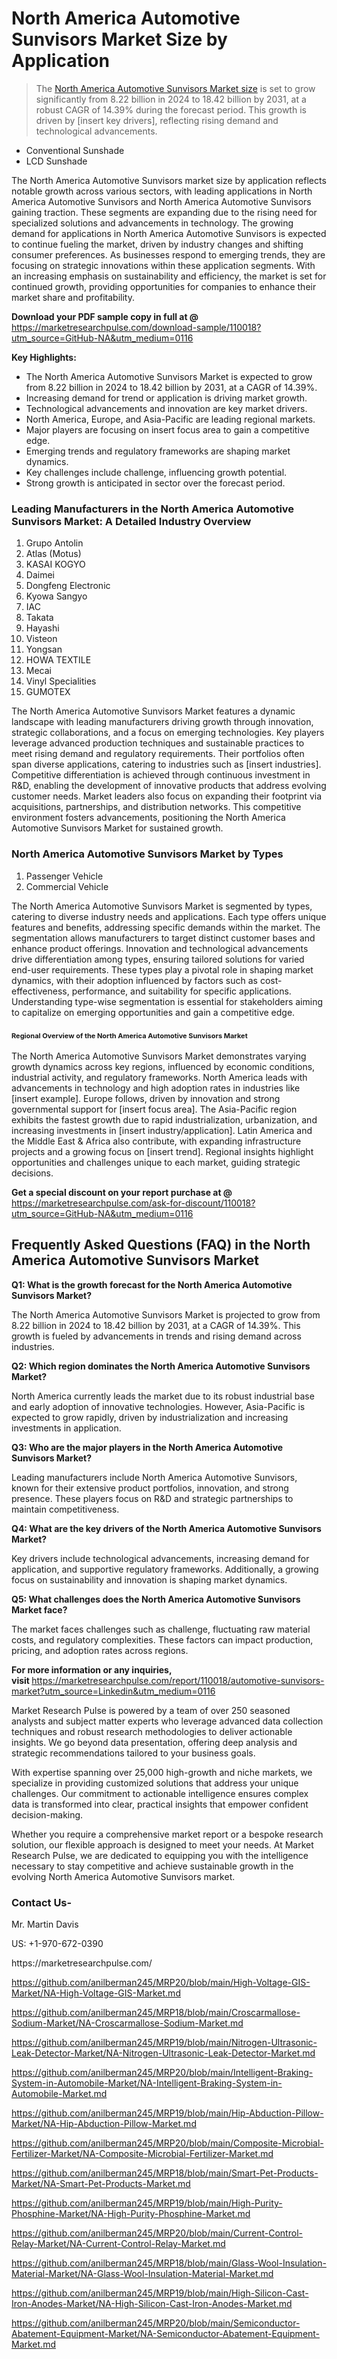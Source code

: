 <h1>North America Automotive Sunvisors Market&nbsp;Size by Application</h1><blockquote><p>The <a href="https://marketresearchpulse.com/download-sample/110018?utm_source=GitHub-NA&amp;utm_medium=0116">North America Automotive Sunvisors Market size</a> is set to grow significantly from 8.22 billion in 2024 to 18.42 billion by 2031, at a robust CAGR of 14.39% during the forecast period. This growth is driven by [insert key drivers], reflecting rising demand and technological advancements.</p></blockquote><ul><li>Conventional Sunshade <li> LCD Sunshade</li></ul><p>The North America Automotive Sunvisors market size by application reflects notable growth across various sectors, with leading applications in North America Automotive Sunvisors and North America Automotive Sunvisors gaining traction. These segments are expanding due to the rising need for specialized solutions and advancements in technology. The growing demand for applications in North America Automotive Sunvisors is expected to continue fueling the market, driven by industry changes and shifting consumer preferences. As businesses respond to emerging trends, they are focusing on strategic innovations within these application segments. With an increasing emphasis on sustainability and efficiency, the market is set for continued growth, providing opportunities for companies to enhance their market share and profitability.</p><p><strong>Download your PDF sample copy in full at @ </strong><a href="https://marketresearchpulse.com/download-sample/110018?utm_source=GitHub-NA&amp;utm_medium=0116">https://marketresearchpulse.com/download-sample/110018?utm_source=GitHub-NA&amp;utm_medium=0116</a></p><p><strong>Key Highlights: </strong></p><ul><li>The North America Automotive Sunvisors Market is expected to grow from 8.22 billion in 2024 to 18.42 billion by 2031, at a CAGR of 14.39%.</li><li>Increasing demand for trend or application is driving market growth.</li><li>Technological advancements and innovation are key market drivers.</li><li>North America, Europe, and Asia-Pacific are leading regional markets.</li><li>Major players are focusing on insert focus area to gain a competitive edge.</li><li>Emerging trends and regulatory frameworks are shaping market dynamics.</li><li>Key challenges include challenge, influencing growth potential.</li><li>Strong growth is anticipated in sector over the forecast period.</li></ul><h3>Leading Manufacturers in the North America Automotive Sunvisors Market: A Detailed Industry Overview</h3><ol><li>Grupo Antolin</li><li>Atlas (Motus)</li><li>KASAI KOGYO</li><li>Daimei</li><li>Dongfeng Electronic</li><li>Kyowa Sangyo</li><li>IAC</li><li>Takata</li><li>Hayashi</li><li>Visteon</li><li>Yongsan</li><li>HOWA TEXTILE</li><li>Mecai</li><li>Vinyl Specialities</li><li>GUMOTEX</li></ol><div class="flex max-w-full flex-col flex-grow"><div class="min-h-8 text-message flex w-full flex-col items-end gap-2 whitespace-normal break-words [.text-message+&amp;]:mt-5" dir="auto" data-message-author-role="assistant" data-message-id="fd8432e4-4910-450d-b182-61b7bfb0a01f" data-message-model-slug="gpt-4o"><div class="flex w-full flex-col gap-1 empty:hidden first:pt-[3px]"><div class="markdown prose w-full break-words dark:prose-invert light"><p>The North America Automotive Sunvisors Market features a dynamic landscape with leading manufacturers driving growth through innovation, strategic collaborations, and a focus on emerging technologies. Key players leverage advanced production techniques and sustainable practices to meet rising demand and regulatory requirements. Their portfolios often span diverse applications, catering to industries such as [insert industries]. Competitive differentiation is achieved through continuous investment in R&amp;D, enabling the development of innovative products that address evolving customer needs. Market leaders also focus on expanding their footprint via acquisitions, partnerships, and distribution networks. This competitive environment fosters advancements, positioning the North America Automotive Sunvisors Market for sustained growth.</p></div></div></div></div><h3>North America Automotive Sunvisors Market by Types</h3><ol><li>Passenger Vehicle <li> Commercial Vehicle</li></ol><div class="flex max-w-full flex-col flex-grow"><div class="min-h-8 text-message flex w-full flex-col items-end gap-2 whitespace-normal break-words [.text-message+&amp;]:mt-5" dir="auto" data-message-author-role="assistant" data-message-id="084470be-0bb7-4664-bddf-5156b4f41249" data-message-model-slug="gpt-4o-mini"><div class="flex w-full flex-col gap-1 empty:hidden first:pt-[3px]"><div class="markdown prose w-full break-words dark:prose-invert light"><p>The North America Automotive Sunvisors Market is segmented by types, catering to diverse industry needs and applications. Each type offers unique features and benefits, addressing specific demands within the market. The segmentation allows manufacturers to target distinct customer bases and enhance product offerings. Innovation and technological advancements drive differentiation among types, ensuring tailored solutions for varied end-user requirements. These types play a pivotal role in shaping market dynamics, with their adoption influenced by factors such as cost-effectiveness, performance, and suitability for specific applications. Understanding type-wise segmentation is essential for stakeholders aiming to capitalize on emerging opportunities and gain a competitive edge.</p></div></div></div></div><h3><span style="font-size: 11px;">Regional Overview of the North America Automotive Sunvisors Market</span></h3><div class="flex max-w-full flex-col flex-grow"><div class="min-h-8 text-message flex w-full flex-col items-end gap-2 whitespace-normal break-words [.text-message+&amp;]:mt-5" dir="auto" data-message-author-role="assistant" data-message-id="e9038762-ce64-4e30-91c9-9bd413514231" data-message-model-slug="gpt-4o-mini"><div class="flex w-full flex-col gap-1 empty:hidden first:pt-[3px]"><div class="markdown prose w-full break-words dark:prose-invert light"><p>The North America Automotive Sunvisors Market demonstrates varying growth dynamics across key regions, influenced by economic conditions, industrial activity, and regulatory frameworks. North America leads with advancements in technology and high adoption rates in industries like [insert example]. Europe follows, driven by innovation and strong governmental support for [insert focus area]. The Asia-Pacific region exhibits the fastest growth due to rapid industrialization, urbanization, and increasing investments in [insert industry/application]. Latin America and the Middle East &amp; Africa also contribute, with expanding infrastructure projects and a growing focus on [insert trend]. Regional insights highlight opportunities and challenges unique to each market, guiding strategic decisions.</p></div></div></div></div><p><strong>Get a special discount on your report purchase at @ </strong><a href="https://marketresearchpulse.com/ask-for-discount/110018?utm_source=GitHub-NA&amp;utm_medium=0116">https://marketresearchpulse.com/ask-for-discount/110018?utm_source=GitHub-NA&amp;utm_medium=0116</a></p><h2>Frequently Asked Questions (FAQ) in the North America Automotive Sunvisors Market</h2><p><strong>Q1: What is the growth forecast for the North America Automotive Sunvisors Market?</strong></p><p>The North America Automotive Sunvisors Market is projected to grow from 8.22 billion in 2024 to 18.42 billion by 2031, at a CAGR of 14.39%. This growth is fueled by advancements in trends and rising demand across industries.</p><p><strong>Q2: Which region dominates the North America Automotive Sunvisors Market?</strong></p><p>North America currently leads the market due to its robust industrial base and early adoption of innovative technologies. However, Asia-Pacific is expected to grow rapidly, driven by industrialization and increasing investments in application.</p><p><strong>Q3: Who are the major players in the North America Automotive Sunvisors Market?</strong></p><p>Leading manufacturers include North America Automotive Sunvisors, known for their extensive product portfolios, innovation, and strong presence. These players focus on R&amp;D and strategic partnerships to maintain competitiveness.</p><p><strong>Q4: What are the key drivers of the North America Automotive Sunvisors Market?</strong></p><p>Key drivers include technological advancements, increasing demand for application, and supportive regulatory frameworks. Additionally, a growing focus on sustainability and innovation is shaping market dynamics.</p><p><strong>Q5: What challenges does the North America Automotive Sunvisors Market face?</strong></p><p>The market faces challenges such as challenge, fluctuating raw material costs, and regulatory complexities. These factors can impact production, pricing, and adoption rates across regions.</p><p><strong>For more information or any inquiries, visit&nbsp;</strong><a href="https://marketresearchpulse.com/report/110018/automotive-sunvisors-market?utm_source=Linkedin&utm_medium=0116">https://marketresearchpulse.com/report/110018/automotive-sunvisors-market?utm_source=Linkedin&utm_medium=0116</a></p><p>Market Research Pulse is powered by a team of over 250 seasoned analysts and subject matter experts who leverage advanced data collection techniques and robust research methodologies to deliver actionable insights. We go beyond data presentation, offering deep analysis and strategic recommendations tailored to your business goals.</p><p>With expertise spanning over 25,000 high-growth and niche markets, we specialize in providing customized solutions that address your unique challenges. Our commitment to actionable intelligence ensures complex data is transformed into clear, practical insights that empower confident decision-making.</p><p>Whether you require a comprehensive market report or a bespoke research solution, our flexible approach is designed to meet your needs. At Market Research Pulse, we are dedicated to equipping you with the intelligence necessary to stay competitive and achieve sustainable growth in the evolving North America Automotive Sunvisors market.</p><h3><strong>Contact Us-</strong></h3><p>Mr. Martin Davis</p><p>US: +1-970-672-0390</p><p>https://marketresearchpulse.com/</p><p><a href="https://github.com/anilberman245/MRP20/blob/main/High-Voltage-GIS-Market/NA-High-Voltage-GIS-Market.md">https://github.com/anilberman245/MRP20/blob/main/High-Voltage-GIS-Market/NA-High-Voltage-GIS-Market.md</a></p><p><a href="https://github.com/anilberman245/MRP18/blob/main/Croscarmallose-Sodium-Market/NA-Croscarmallose-Sodium-Market.md">https://github.com/anilberman245/MRP18/blob/main/Croscarmallose-Sodium-Market/NA-Croscarmallose-Sodium-Market.md</a></p><p><a href="https://github.com/anilberman245/MRP19/blob/main/Nitrogen-Ultrasonic-Leak-Detector-Market/NA-Nitrogen-Ultrasonic-Leak-Detector-Market.md">https://github.com/anilberman245/MRP19/blob/main/Nitrogen-Ultrasonic-Leak-Detector-Market/NA-Nitrogen-Ultrasonic-Leak-Detector-Market.md</a></p><p><a href="https://github.com/anilberman245/MRP20/blob/main/Intelligent-Braking-System-in-Automobile-Market/NA-Intelligent-Braking-System-in-Automobile-Market.md">https://github.com/anilberman245/MRP20/blob/main/Intelligent-Braking-System-in-Automobile-Market/NA-Intelligent-Braking-System-in-Automobile-Market.md</a></p><p><a href="https://github.com/anilberman245/MRP19/blob/main/Hip-Abduction-Pillow-Market/NA-Hip-Abduction-Pillow-Market.md">https://github.com/anilberman245/MRP19/blob/main/Hip-Abduction-Pillow-Market/NA-Hip-Abduction-Pillow-Market.md</a></p><p><a href="https://github.com/anilberman245/MRP20/blob/main/Composite-Microbial-Fertilizer-Market/NA-Composite-Microbial-Fertilizer-Market.md">https://github.com/anilberman245/MRP20/blob/main/Composite-Microbial-Fertilizer-Market/NA-Composite-Microbial-Fertilizer-Market.md</a></p><p><a href="https://github.com/anilberman245/MRP18/blob/main/Smart-Pet-Products-Market/NA-Smart-Pet-Products-Market.md">https://github.com/anilberman245/MRP18/blob/main/Smart-Pet-Products-Market/NA-Smart-Pet-Products-Market.md</a></p><p><a href="https://github.com/anilberman245/MRP19/blob/main/High-Purity-Phosphine-Market/NA-High-Purity-Phosphine-Market.md">https://github.com/anilberman245/MRP19/blob/main/High-Purity-Phosphine-Market/NA-High-Purity-Phosphine-Market.md</a></p><p><a href="https://github.com/anilberman245/MRP20/blob/main/Current-Control-Relay-Market/NA-Current-Control-Relay-Market.md">https://github.com/anilberman245/MRP20/blob/main/Current-Control-Relay-Market/NA-Current-Control-Relay-Market.md</a></p><p><a href="https://github.com/anilberman245/MRP18/blob/main/Glass-Wool-Insulation-Material-Market/NA-Glass-Wool-Insulation-Material-Market.md">https://github.com/anilberman245/MRP18/blob/main/Glass-Wool-Insulation-Material-Market/NA-Glass-Wool-Insulation-Material-Market.md</a></p><p><a href="https://github.com/anilberman245/MRP19/blob/main/High-Silicon-Cast-Iron-Anodes-Market/NA-High-Silicon-Cast-Iron-Anodes-Market.md">https://github.com/anilberman245/MRP19/blob/main/High-Silicon-Cast-Iron-Anodes-Market/NA-High-Silicon-Cast-Iron-Anodes-Market.md</a></p><p><a href="https://github.com/anilberman245/MRP20/blob/main/Semiconductor-Abatement-Equipment-Market/NA-Semiconductor-Abatement-Equipment-Market.md">https://github.com/anilberman245/MRP20/blob/main/Semiconductor-Abatement-Equipment-Market/NA-Semiconductor-Abatement-Equipment-Market.md</a></p>
